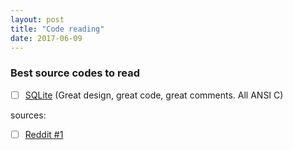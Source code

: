 ```yaml
---
layout: post
title: "Code reading"
date: 2017-06-09
---
```

### Best source codes to read
- [ ] [SQLite](https://www.sqlite.org/src/doc/trunk/README.md) (Great design, great code, great comments. All ANSI C)



sources:
- [ ] [Reddit #1](https://www.reddit.com/r/programming/comments/26dyh/ask_reddit_whats_the_most_beautiful_piece_of/)
